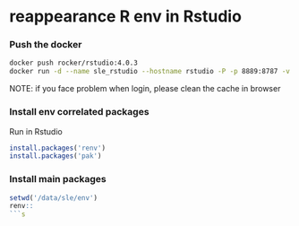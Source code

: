 # reappearance  R env in Rstudio

### Push the docker

```bash
docker push rocker/rstudio:4.0.3
docker run -d --name sle_rstudio --hostname rstudio -P -p 8889:8787 -v /rd2/user/xiacr:/data rocker/rstudio:4.0.3
```
NOTE: if you face problem when login, please clean the cache in browser


### Install env correlated packages
Run in Rstudio
```R
install.packages('renv')
install.packages('pak')
```

### Install main packages

```R
setwd('/data/sle/env')
renv::
```s
